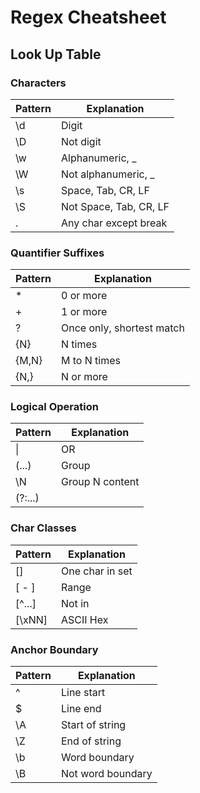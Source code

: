 # Regex Cheatsheet

## Look Up Table

### Characters
|Pattern|Explanation            |
|-------|-----------------------|
|\d     |Digit                  |
|\D     |Not digit              |
|\w     |Alphanumeric, _        |
|\W     |Not alphanumeric, _    |
|\s     |Space, Tab, CR, LF     |
|\S     |Not Space, Tab, CR, LF |
|.      |Any char except break  |

### Quantifier Suffixes
|Pattern|Explanation                |
|-------|---------------------------|
|*      |0 or more                  |
|+      |1 or more                  |
|?      |Once only, shortest match  |
|{N}    |N times                    |
|{M,N}  |M to N times               |
|{N,}   |N or more                  |

### Logical Operation
|Pattern|Explanation    |
|-------|---------------|
|\|     |OR             |
|(...)  |Group          |
|\N     |Group N content|
|(?:...)|               |

### Char Classes
|Pattern|Explanation    |
|-------|---------------|
|[]     |One char in set|
|[ - ]  |Range          |
|[^...] |Not in         |
|[\xNN] |ASCII Hex      |

### Anchor Boundary
|Pattern|Explanation        |
|-------|-------------------|
|^      |Line start         |
|$      |Line end           |
|\A     |Start of string    |
|\Z     |End of string      |
|\b     |Word boundary      |
|\B     |Not word boundary  |
